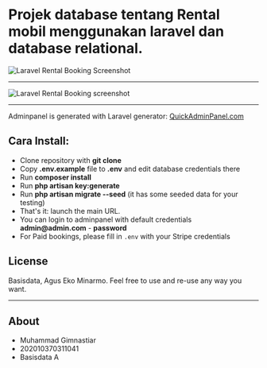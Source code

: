 # Projek database tentang Rental mobil menggunakan laravel dan database relational.



![Laravel Rental Booking Screenshot](https://quickadminpanel.com/blog/wp-content/uploads/2020/04/Screen-Shot-2020-04-11-at-9.22.39-PM.png)

---

![Laravel Rental Booking screenshot](https://quickadminpanel.com/blog/wp-content/uploads/2020/04/Screen-Shot-2020-04-11-at-9.26.46-PM.png)

---

Adminpanel is generated with Laravel generator: [QuickAdminPanel.com](https://quickadminpanel.com)


## Cara Install:

- Clone repository with __git clone__
- Copy __.env.example__ file to __.env__ and edit database credentials there
- Run __composer install__
- Run __php artisan key:generate__
- Run __php artisan migrate --seed__ (it has some seeded data for your testing)
- That's it: launch the main URL. 
- You can login to adminpanel with default credentials __admin@admin.com__ - __password__
- For Paid bookings, please fill in `.env` with your Stripe credentials

## License
Basisdata, Agus Eko Minarmo.
Feel free to use and re-use any way you want.

---

## About

- Muhammad Gimnastiar
- 202010370311041
- Basisdata A

